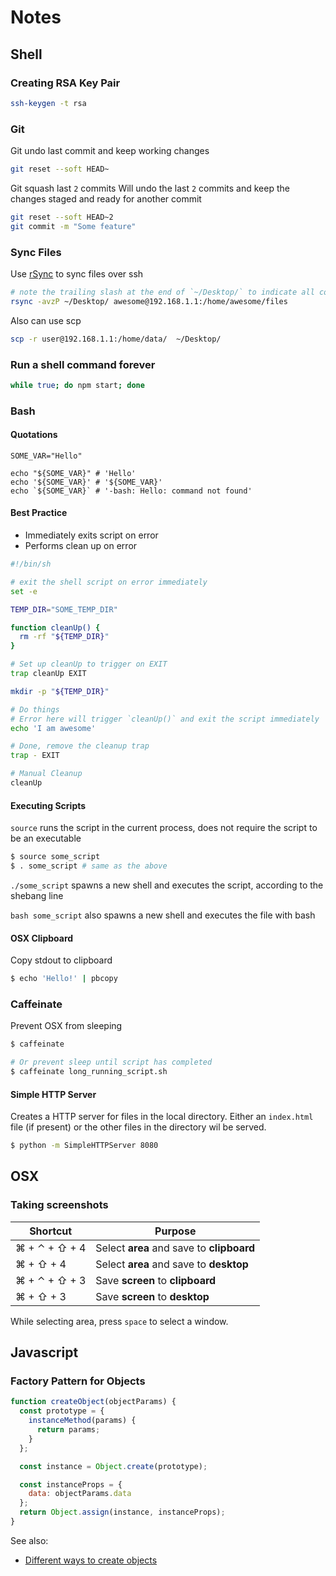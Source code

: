 # Notes

## Shell

### Creating RSA Key Pair

```bash
ssh-keygen -t rsa
```

### Git

Git undo last commit and keep working changes

```bash
git reset --soft HEAD~
```

Git squash last `2` commits
Will undo the last `2` commits and keep the changes staged and ready for another commit

```bash
git reset --soft HEAD~2
git commit -m "Some feature"
```

### Sync Files

Use [rSync](http://linux.die.net/man/1/rsync) to sync files over ssh

```bash
# note the trailing slash at the end of `~/Desktop/` to indicate all contents
rsync -avzP ~/Desktop/ awesome@192.168.1.1:/home/awesome/files
```

Also can use scp

```bash
scp -r user@192.168.1.1:/home/data/  ~/Desktop/
```

### Run a shell command forever

```bash
while true; do npm start; done
```

### Bash

#### Quotations

```
SOME_VAR="Hello"

echo "${SOME_VAR}" # 'Hello'
echo '${SOME_VAR}' # '${SOME_VAR}'
echo `${SOME_VAR}` # '-bash: Hello: command not found'
```

#### Best Practice
- Immediately exits script on error
- Performs clean up on error

```bash
#!/bin/sh

# exit the shell script on error immediately
set -e

TEMP_DIR="SOME_TEMP_DIR"

function cleanUp() {
  rm -rf "${TEMP_DIR}"
}

# Set up cleanUp to trigger on EXIT
trap cleanUp EXIT

mkdir -p "${TEMP_DIR}"

# Do things
# Error here will trigger `cleanUp()` and exit the script immediately
echo 'I am awesome'

# Done, remove the cleanup trap
trap - EXIT

# Manual Cleanup
cleanUp
```

#### Executing Scripts

`source` runs the script in the current process, does not require the script to be an executable

```bash
$ source some_script
$ . some_script # same as the above
```

`./some_script` spawns a new shell and executes the script, according to the shebang line

`bash some_script` also spawns a new shell and executes the file with bash

#### OSX Clipboard

Copy stdout to clipboard

```bash
$ echo 'Hello!' | pbcopy
```

### Caffeinate

Prevent OSX from sleeping

```bash
$ caffeinate

# Or prevent sleep until script has completed
$ caffeinate long_running_script.sh
```

#### Simple HTTP Server

Creates a HTTP server for files in the local directory. Either an `index.html` file (if present) or the other files in the directory wil be served.

```bash
$ python -m SimpleHTTPServer 8080
```

## OSX

### Taking screenshots

| Shortcut      | Purpose                                   |
|---------------|-------------------------------------------|
| ⌘ + ⌃ + ⇧ + 4 | Select **area** and save to **clipboard** |
| ⌘ + ⇧ + 4     | Select **area** and save to **desktop**   |
| ⌘ + ⌃ + ⇧ + 3 | Save **screen** to **clipboard**          |
| ⌘ + ⇧ + 3     | Save **screen** to **desktop**            |

While selecting area, press `space` to select a window.


## Javascript

### Factory Pattern for Objects

```javascript
function createObject(objectParams) {
  const prototype = {
    instanceMethod(params) {
      return params;      
    }
  };

  const instance = Object.create(prototype);

  const instanceProps = {
    data: objectParams.data
  };
  return Object.assign(instance, instanceProps);
}
```

See also:
- [Different ways to create objects](https://np.reddit.com/r/javascript/comments/4c7dfn/which_way_is_the_best_way_to_create_objects_in/d1fp9kl)
